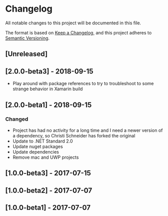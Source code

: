 # Changelog

All notable changes to this project will be documented in this file.

The format is based on [Keep a Changelog](https://keepachangelog.com/en/1.0.0/),
and this project adheres to [Semantic Versioning](https://semver.org/spec/v2.0.0.html).

## [Unreleased]

## [2.0.0-beta3] - 2018-09-15

- Play around with package references to try to troubleshoot to some strange behavior in Xamarin build

## [2.0.0-beta1] - 2018-09-15

### Changed

- Project has had no activity for a long time and I need a newer version of a dependency, so Christi Schneider has forked the original
- Update to .NET Standard 2.0
- Update nuget packages
- Update dependencies
- Remove mac and UWP projects

## [1.0.0-beta3] - 2017-07-15

## [1.0.0-beta2] - 2017-07-07

## [1.0.0-beta1] - 2017-07-07
